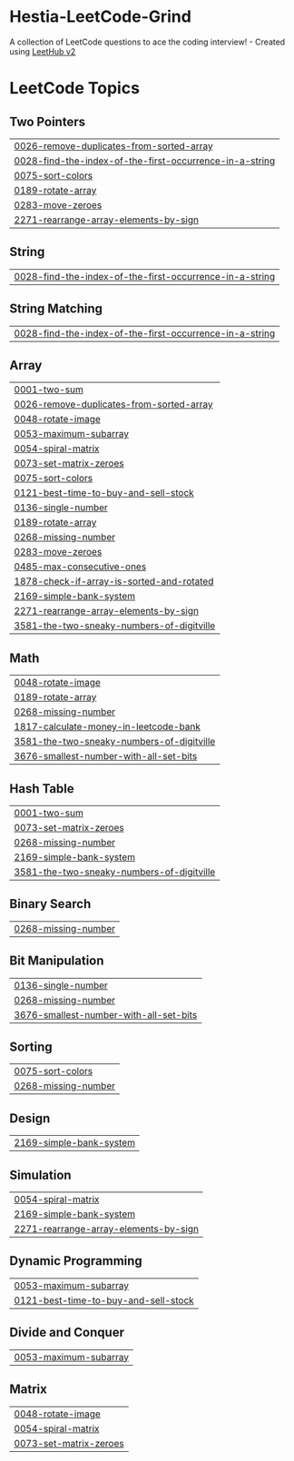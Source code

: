 # Hestia-LeetCode-Grind
A collection of LeetCode questions to ace the coding interview! - Created using [LeetHub v2](https://github.com/arunbhardwaj/LeetHub-2.0)

<!---LeetCode Topics Start-->
# LeetCode Topics
## Two Pointers
|  |
| ------- |
| [0026-remove-duplicates-from-sorted-array](https://github.com/Dev-Tuhin01/Hestia-LeetCode-Grind/tree/master/0026-remove-duplicates-from-sorted-array) |
| [0028-find-the-index-of-the-first-occurrence-in-a-string](https://github.com/Dev-Tuhin01/Hestia-LeetCode-Grind/tree/master/0028-find-the-index-of-the-first-occurrence-in-a-string) |
| [0075-sort-colors](https://github.com/Dev-Tuhin01/Hestia-LeetCode-Grind/tree/master/0075-sort-colors) |
| [0189-rotate-array](https://github.com/Dev-Tuhin01/Hestia-LeetCode-Grind/tree/master/0189-rotate-array) |
| [0283-move-zeroes](https://github.com/Dev-Tuhin01/Hestia-LeetCode-Grind/tree/master/0283-move-zeroes) |
| [2271-rearrange-array-elements-by-sign](https://github.com/Dev-Tuhin01/Hestia-LeetCode-Grind/tree/master/2271-rearrange-array-elements-by-sign) |
## String
|  |
| ------- |
| [0028-find-the-index-of-the-first-occurrence-in-a-string](https://github.com/Dev-Tuhin01/Hestia-LeetCode-Grind/tree/master/0028-find-the-index-of-the-first-occurrence-in-a-string) |
## String Matching
|  |
| ------- |
| [0028-find-the-index-of-the-first-occurrence-in-a-string](https://github.com/Dev-Tuhin01/Hestia-LeetCode-Grind/tree/master/0028-find-the-index-of-the-first-occurrence-in-a-string) |
## Array
|  |
| ------- |
| [0001-two-sum](https://github.com/Dev-Tuhin01/Hestia-LeetCode-Grind/tree/master/0001-two-sum) |
| [0026-remove-duplicates-from-sorted-array](https://github.com/Dev-Tuhin01/Hestia-LeetCode-Grind/tree/master/0026-remove-duplicates-from-sorted-array) |
| [0048-rotate-image](https://github.com/Dev-Tuhin01/Hestia-LeetCode-Grind/tree/master/0048-rotate-image) |
| [0053-maximum-subarray](https://github.com/Dev-Tuhin01/Hestia-LeetCode-Grind/tree/master/0053-maximum-subarray) |
| [0054-spiral-matrix](https://github.com/Dev-Tuhin01/Hestia-LeetCode-Grind/tree/master/0054-spiral-matrix) |
| [0073-set-matrix-zeroes](https://github.com/Dev-Tuhin01/Hestia-LeetCode-Grind/tree/master/0073-set-matrix-zeroes) |
| [0075-sort-colors](https://github.com/Dev-Tuhin01/Hestia-LeetCode-Grind/tree/master/0075-sort-colors) |
| [0121-best-time-to-buy-and-sell-stock](https://github.com/Dev-Tuhin01/Hestia-LeetCode-Grind/tree/master/0121-best-time-to-buy-and-sell-stock) |
| [0136-single-number](https://github.com/Dev-Tuhin01/Hestia-LeetCode-Grind/tree/master/0136-single-number) |
| [0189-rotate-array](https://github.com/Dev-Tuhin01/Hestia-LeetCode-Grind/tree/master/0189-rotate-array) |
| [0268-missing-number](https://github.com/Dev-Tuhin01/Hestia-LeetCode-Grind/tree/master/0268-missing-number) |
| [0283-move-zeroes](https://github.com/Dev-Tuhin01/Hestia-LeetCode-Grind/tree/master/0283-move-zeroes) |
| [0485-max-consecutive-ones](https://github.com/Dev-Tuhin01/Hestia-LeetCode-Grind/tree/master/0485-max-consecutive-ones) |
| [1878-check-if-array-is-sorted-and-rotated](https://github.com/Dev-Tuhin01/Hestia-LeetCode-Grind/tree/master/1878-check-if-array-is-sorted-and-rotated) |
| [2169-simple-bank-system](https://github.com/Dev-Tuhin01/Hestia-LeetCode-Grind/tree/master/2169-simple-bank-system) |
| [2271-rearrange-array-elements-by-sign](https://github.com/Dev-Tuhin01/Hestia-LeetCode-Grind/tree/master/2271-rearrange-array-elements-by-sign) |
| [3581-the-two-sneaky-numbers-of-digitville](https://github.com/Dev-Tuhin01/Hestia-LeetCode-Grind/tree/master/3581-the-two-sneaky-numbers-of-digitville) |
## Math
|  |
| ------- |
| [0048-rotate-image](https://github.com/Dev-Tuhin01/Hestia-LeetCode-Grind/tree/master/0048-rotate-image) |
| [0189-rotate-array](https://github.com/Dev-Tuhin01/Hestia-LeetCode-Grind/tree/master/0189-rotate-array) |
| [0268-missing-number](https://github.com/Dev-Tuhin01/Hestia-LeetCode-Grind/tree/master/0268-missing-number) |
| [1817-calculate-money-in-leetcode-bank](https://github.com/Dev-Tuhin01/Hestia-LeetCode-Grind/tree/master/1817-calculate-money-in-leetcode-bank) |
| [3581-the-two-sneaky-numbers-of-digitville](https://github.com/Dev-Tuhin01/Hestia-LeetCode-Grind/tree/master/3581-the-two-sneaky-numbers-of-digitville) |
| [3676-smallest-number-with-all-set-bits](https://github.com/Dev-Tuhin01/Hestia-LeetCode-Grind/tree/master/3676-smallest-number-with-all-set-bits) |
## Hash Table
|  |
| ------- |
| [0001-two-sum](https://github.com/Dev-Tuhin01/Hestia-LeetCode-Grind/tree/master/0001-two-sum) |
| [0073-set-matrix-zeroes](https://github.com/Dev-Tuhin01/Hestia-LeetCode-Grind/tree/master/0073-set-matrix-zeroes) |
| [0268-missing-number](https://github.com/Dev-Tuhin01/Hestia-LeetCode-Grind/tree/master/0268-missing-number) |
| [2169-simple-bank-system](https://github.com/Dev-Tuhin01/Hestia-LeetCode-Grind/tree/master/2169-simple-bank-system) |
| [3581-the-two-sneaky-numbers-of-digitville](https://github.com/Dev-Tuhin01/Hestia-LeetCode-Grind/tree/master/3581-the-two-sneaky-numbers-of-digitville) |
## Binary Search
|  |
| ------- |
| [0268-missing-number](https://github.com/Dev-Tuhin01/Hestia-LeetCode-Grind/tree/master/0268-missing-number) |
## Bit Manipulation
|  |
| ------- |
| [0136-single-number](https://github.com/Dev-Tuhin01/Hestia-LeetCode-Grind/tree/master/0136-single-number) |
| [0268-missing-number](https://github.com/Dev-Tuhin01/Hestia-LeetCode-Grind/tree/master/0268-missing-number) |
| [3676-smallest-number-with-all-set-bits](https://github.com/Dev-Tuhin01/Hestia-LeetCode-Grind/tree/master/3676-smallest-number-with-all-set-bits) |
## Sorting
|  |
| ------- |
| [0075-sort-colors](https://github.com/Dev-Tuhin01/Hestia-LeetCode-Grind/tree/master/0075-sort-colors) |
| [0268-missing-number](https://github.com/Dev-Tuhin01/Hestia-LeetCode-Grind/tree/master/0268-missing-number) |
## Design
|  |
| ------- |
| [2169-simple-bank-system](https://github.com/Dev-Tuhin01/Hestia-LeetCode-Grind/tree/master/2169-simple-bank-system) |
## Simulation
|  |
| ------- |
| [0054-spiral-matrix](https://github.com/Dev-Tuhin01/Hestia-LeetCode-Grind/tree/master/0054-spiral-matrix) |
| [2169-simple-bank-system](https://github.com/Dev-Tuhin01/Hestia-LeetCode-Grind/tree/master/2169-simple-bank-system) |
| [2271-rearrange-array-elements-by-sign](https://github.com/Dev-Tuhin01/Hestia-LeetCode-Grind/tree/master/2271-rearrange-array-elements-by-sign) |
## Dynamic Programming
|  |
| ------- |
| [0053-maximum-subarray](https://github.com/Dev-Tuhin01/Hestia-LeetCode-Grind/tree/master/0053-maximum-subarray) |
| [0121-best-time-to-buy-and-sell-stock](https://github.com/Dev-Tuhin01/Hestia-LeetCode-Grind/tree/master/0121-best-time-to-buy-and-sell-stock) |
## Divide and Conquer
|  |
| ------- |
| [0053-maximum-subarray](https://github.com/Dev-Tuhin01/Hestia-LeetCode-Grind/tree/master/0053-maximum-subarray) |
## Matrix
|  |
| ------- |
| [0048-rotate-image](https://github.com/Dev-Tuhin01/Hestia-LeetCode-Grind/tree/master/0048-rotate-image) |
| [0054-spiral-matrix](https://github.com/Dev-Tuhin01/Hestia-LeetCode-Grind/tree/master/0054-spiral-matrix) |
| [0073-set-matrix-zeroes](https://github.com/Dev-Tuhin01/Hestia-LeetCode-Grind/tree/master/0073-set-matrix-zeroes) |
<!---LeetCode Topics End-->
